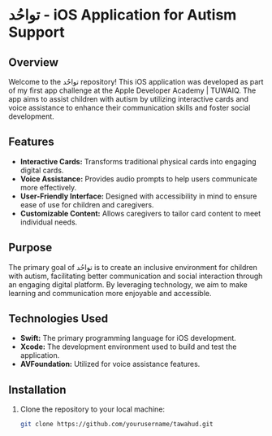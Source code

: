 # تواحُد - iOS Application for Autism Support

## Overview

Welcome to the تواحُد repository! This iOS application was developed as part of my first app challenge at the Apple Developer Academy | TUWAIQ. The app aims to assist children with autism by utilizing interactive cards and voice assistance to enhance their communication skills and foster social development.

## Features

- **Interactive Cards:** Transforms traditional physical cards into engaging digital cards.
- **Voice Assistance:** Provides audio prompts to help users communicate more effectively.
- **User-Friendly Interface:** Designed with accessibility in mind to ensure ease of use for children and caregivers.
- **Customizable Content:** Allows caregivers to tailor card content to meet individual needs.

## Purpose

The primary goal of تواحُد is to create an inclusive environment for children with autism, facilitating better communication and social interaction through an engaging digital platform. By leveraging technology, we aim to make learning and communication more enjoyable and accessible.

## Technologies Used

- **Swift:** The primary programming language for iOS development.
- **Xcode:** The development environment used to build and test the application.
- **AVFoundation:** Utilized for voice assistance features.

## Installation

1. Clone the repository to your local machine:
   ```bash
   git clone https://github.com/yourusername/tawahud.git
